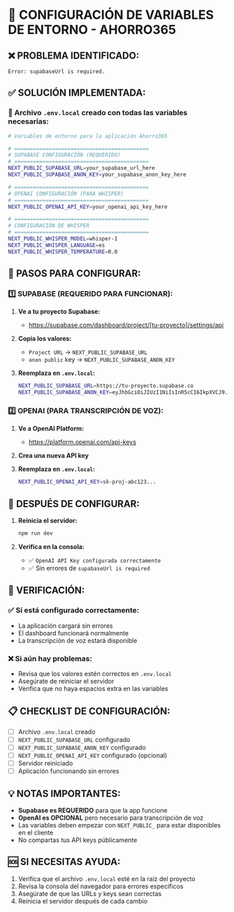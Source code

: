 # 🔧 CONFIGURACIÓN DE VARIABLES DE ENTORNO - AHORRO365

## ❌ PROBLEMA IDENTIFICADO:
```
Error: supabaseUrl is required.
```

## ✅ SOLUCIÓN IMPLEMENTADA:

### 📁 Archivo `.env.local` creado con todas las variables necesarias:

```bash
# Variables de entorno para la aplicación Ahorro365

# ===========================================
# SUPABASE CONFIGURACIÓN (REQUERIDO)
# ===========================================
NEXT_PUBLIC_SUPABASE_URL=your_supabase_url_here
NEXT_PUBLIC_SUPABASE_ANON_KEY=your_supabase_anon_key_here

# ===========================================
# OPENAI CONFIGURACIÓN (PARA WHISPER)
# ===========================================
NEXT_PUBLIC_OPENAI_API_KEY=your_openai_api_key_here

# ===========================================
# CONFIGURACIÓN DE WHISPER
# ===========================================
NEXT_PUBLIC_WHISPER_MODEL=whisper-1
NEXT_PUBLIC_WHISPER_LANGUAGE=es
NEXT_PUBLIC_WHISPER_TEMPERATURE=0.0
```

## 🔑 PASOS PARA CONFIGURAR:

### 1️⃣ **SUPABASE (REQUERIDO PARA FUNCIONAR):**

1. **Ve a tu proyecto Supabase:**
   - https://supabase.com/dashboard/project/[tu-proyecto]/settings/api

2. **Copia los valores:**
   - `Project URL` → `NEXT_PUBLIC_SUPABASE_URL`
   - `anon public` key → `NEXT_PUBLIC_SUPABASE_ANON_KEY`

3. **Reemplaza en `.env.local`:**
   ```bash
   NEXT_PUBLIC_SUPABASE_URL=https://tu-proyecto.supabase.co
   NEXT_PUBLIC_SUPABASE_ANON_KEY=eyJhbGciOiJIUzI1NiIsInR5cCI6IkpXVCJ9...
   ```

### 2️⃣ **OPENAI (PARA TRANSCRIPCIÓN DE VOZ):**

1. **Ve a OpenAI Platform:**
   - https://platform.openai.com/api-keys

2. **Crea una nueva API key**

3. **Reemplaza en `.env.local`:**
   ```bash
   NEXT_PUBLIC_OPENAI_API_KEY=sk-proj-abc123...
   ```

## 🚀 DESPUÉS DE CONFIGURAR:

1. **Reinicia el servidor:**
   ```bash
   npm run dev
   ```

2. **Verifica en la consola:**
   - ✅ `OpenAI API Key configurada correctamente`
   - ✅ Sin errores de `supabaseUrl is required`

## 🧪 VERIFICACIÓN:

### ✅ **Si está configurado correctamente:**
- La aplicación cargará sin errores
- El dashboard funcionará normalmente
- La transcripción de voz estará disponible

### ❌ **Si aún hay problemas:**
- Revisa que los valores estén correctos en `.env.local`
- Asegúrate de reiniciar el servidor
- Verifica que no haya espacios extra en las variables

## 📋 CHECKLIST DE CONFIGURACIÓN:

- [ ] Archivo `.env.local` creado
- [ ] `NEXT_PUBLIC_SUPABASE_URL` configurado
- [ ] `NEXT_PUBLIC_SUPABASE_ANON_KEY` configurado
- [ ] `NEXT_PUBLIC_OPENAI_API_KEY` configurado (opcional)
- [ ] Servidor reiniciado
- [ ] Aplicación funcionando sin errores

## 💡 NOTAS IMPORTANTES:

- **Supabase es REQUERIDO** para que la app funcione
- **OpenAI es OPCIONAL** pero necesario para transcripción de voz
- Las variables deben empezar con `NEXT_PUBLIC_` para estar disponibles en el cliente
- No compartas tus API keys públicamente

## 🆘 SI NECESITAS AYUDA:

1. Verifica que el archivo `.env.local` esté en la raíz del proyecto
2. Revisa la consola del navegador para errores específicos
3. Asegúrate de que las URLs y keys sean correctas
4. Reinicia el servidor después de cada cambio

